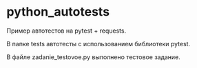 # python_autotests
Пример автотестов на pytest + requests.

В папке tests автотесты с использованием библиотеки pytest.

В файле zadanie_testovoe.py выполнено тестовое задание.
